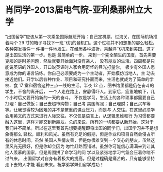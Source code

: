 # 肖同学-2013届电气院-亚利桑那州立大学

“出国留学”应该从第一次乘坐国际航班开始：自己定机票，过海关，在国际机场推着两个 29 寸的箱子寻找下一班飞机的登机口。这个过程并不如想象的那么轻松，各种突发事件一 件接一件地发生，在经历各种波折，乘越洋飞机来到美国。这才是出国生活的第一步。也是 最简单的一步。 来到一个完全陌生的国度，首先需要克服的是时差问题，然后就要开始面对没有亲人， 没有朋友的生活。四周都是只能说英语的外国人，开口说英语时人家会用奇怪的目光打量你， 极少有外国人愿意成为你的语言陪练。你自己必须要成为一个主动者，开始模仿当地人，主 动去接近他们。开学以后各种作业、项目和研究扑面而来，生活也就成为了简单的学校、食 17 堂和宿舍这种三点一线的生活。半夜 12 点，图书馆里都是仍在奋斗的学生，不舍的离开后， 一个人走在路上，安静得吓人。到家后，疲惫地躺下，几个小时后又要开始新的一天的奋斗。 不仅是学习，生活上的各种琐事都需要自己打理：自己做饭；自己去超市购物；自己考 美国驾照；自己理财；自己买车等等。让我觉得较为困难的并不是繁重的课业压力，而是与 人交往。在这里必须学会用英文的方式来进行人际交往。不仅仅是语言上，从逻辑思维和行 为习惯都要融入这里，这样才能交到新朋友。总的来说，所有的一切都要从新开始，这对于 我们并不简单。所以在这里我首先想要提醒即将出国的同学们，出国学习并不是想象得那么 轻松，顺利和风光。虽然有充足的假期，但是作业和项目自然会侵占所有的休息时间。虽然 美国人热情友善，但是你很难交到一个交心的朋友。虽然这里风光无限好，但是你却会因为 匆忙赶路而错过。虽然你可能信心满满来到让其他人羡慕的国家，但是周围拼了命学习的同 学以及紧张地学习气氛会压着你喘不过气来。 出国留学对自身有着极大的提高，但是过程确是痛苦的，只有能够坚持走下去的人才能 看到未来。祝学弟学妹们留学成功！
